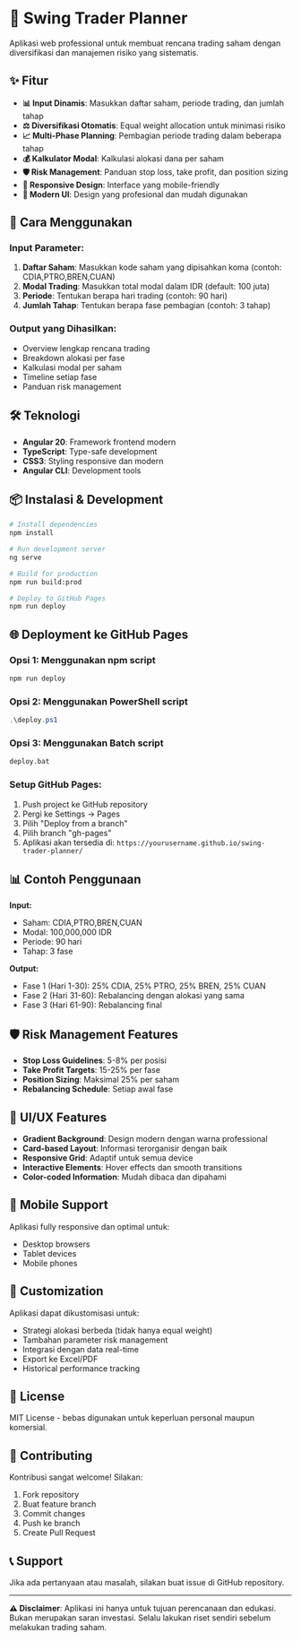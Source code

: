 # 🎯 Swing Trader Planner

Aplikasi web professional untuk membuat rencana trading saham dengan diversifikasi dan manajemen risiko yang sistematis.

## ✨ Fitur

- **📊 Input Dinamis**: Masukkan daftar saham, periode trading, dan jumlah tahap
- **⚖️ Diversifikasi Otomatis**: Equal weight allocation untuk minimasi risiko
- **📈 Multi-Phase Planning**: Pembagian periode trading dalam beberapa tahap
- **💰 Kalkulator Modal**: Kalkulasi alokasi dana per saham
- **🛡️ Risk Management**: Panduan stop loss, take profit, dan position sizing
- **📱 Responsive Design**: Interface yang mobile-friendly
- **🎨 Modern UI**: Design yang profesional dan mudah digunakan

## 🚀 Cara Menggunakan

### Input Parameter:
1. **Daftar Saham**: Masukkan kode saham yang dipisahkan koma (contoh: CDIA,PTRO,BREN,CUAN)
2. **Modal Trading**: Masukkan total modal dalam IDR (default: 100 juta)
3. **Periode**: Tentukan berapa hari trading (contoh: 90 hari)
4. **Jumlah Tahap**: Tentukan berapa fase pembagian (contoh: 3 tahap)

### Output yang Dihasilkan:
- Overview lengkap rencana trading
- Breakdown alokasi per fase
- Kalkulasi modal per saham
- Timeline setiap fase
- Panduan risk management

## 🛠️ Teknologi

- **Angular 20**: Framework frontend modern
- **TypeScript**: Type-safe development
- **CSS3**: Styling responsive dan modern
- **Angular CLI**: Development tools

## 📦 Instalasi & Development

```bash
# Install dependencies
npm install

# Run development server
ng serve

# Build for production
npm run build:prod

# Deploy to GitHub Pages
npm run deploy
```

## 🌐 Deployment ke GitHub Pages

### Opsi 1: Menggunakan npm script
```bash
npm run deploy
```

### Opsi 2: Menggunakan PowerShell script
```powershell
.\deploy.ps1
```

### Opsi 3: Menggunakan Batch script
```cmd
deploy.bat
```

### Setup GitHub Pages:
1. Push project ke GitHub repository
2. Pergi ke Settings → Pages
3. Pilih "Deploy from a branch"
4. Pilih branch "gh-pages"
5. Aplikasi akan tersedia di: `https://yourusername.github.io/swing-trader-planner/`

## 📊 Contoh Penggunaan

**Input:**
- Saham: CDIA,PTRO,BREN,CUAN
- Modal: 100,000,000 IDR
- Periode: 90 hari
- Tahap: 3 fase

**Output:**
- Fase 1 (Hari 1-30): 25% CDIA, 25% PTRO, 25% BREN, 25% CUAN
- Fase 2 (Hari 31-60): Rebalancing dengan alokasi yang sama
- Fase 3 (Hari 61-90): Rebalancing final

## 🛡️ Risk Management Features

- **Stop Loss Guidelines**: 5-8% per posisi
- **Take Profit Targets**: 15-25% per fase
- **Position Sizing**: Maksimal 25% per saham
- **Rebalancing Schedule**: Setiap awal fase

## 🎨 UI/UX Features

- **Gradient Background**: Design modern dengan warna professional
- **Card-based Layout**: Informasi terorganisir dengan baik
- **Responsive Grid**: Adaptif untuk semua device
- **Interactive Elements**: Hover effects dan smooth transitions
- **Color-coded Information**: Mudah dibaca dan dipahami

## 📱 Mobile Support

Aplikasi fully responsive dan optimal untuk:
- Desktop browsers
- Tablet devices  
- Mobile phones

## 🔧 Customization

Aplikasi dapat dikustomisasi untuk:
- Strategi alokasi berbeda (tidak hanya equal weight)
- Tambahan parameter risk management
- Integrasi dengan data real-time
- Export ke Excel/PDF
- Historical performance tracking

## 📄 License

MIT License - bebas digunakan untuk keperluan personal maupun komersial.

## 🤝 Contributing

Kontribusi sangat welcome! Silakan:
1. Fork repository
2. Buat feature branch
3. Commit changes
4. Push ke branch
5. Create Pull Request

## 📞 Support

Jika ada pertanyaan atau masalah, silakan buat issue di GitHub repository.

---

**⚠️ Disclaimer**: Aplikasi ini hanya untuk tujuan perencanaan dan edukasi. Bukan merupakan saran investasi. Selalu lakukan riset sendiri sebelum melakukan trading saham.
